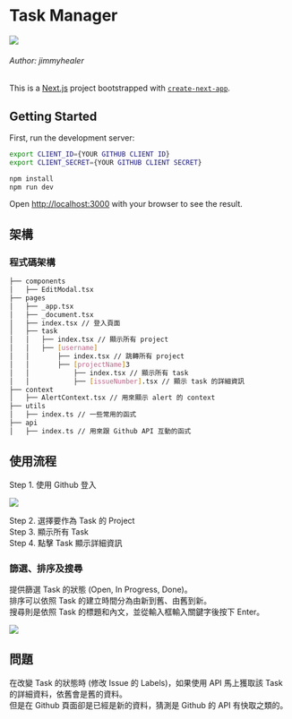 # Task Manager

![](https://img.shields.io/badge/-Next.js-000000?style=flat-square&logo=next.js&logoColor=white)

###### Author: jimmyhealer

This is a [Next.js](https://nextjs.org/) project bootstrapped with [`create-next-app`](https://github.com/vercel/next.js/tree/canary/packages/create-next-app).

## Getting Started

First, run the development server:

```bash
export CLIENT_ID={YOUR GITHUB CLIENT ID}
export CLIENT_SECRET={YOUR GITHUB CLIENT SECRET}

npm install
npm run dev
```

Open [http://localhost:3000](http://localhost:3000) with your browser to see the result.

## 架構

### 程式碼架構

```bash
├── components
│   ├── EditModal.tsx
├── pages
│   ├── _app.tsx
│   ├── _document.tsx
│   ├── index.tsx // 登入頁面
│   ├── task
│   │   ├── index.tsx // 顯示所有 project
│   │   ├── [username]
│   │       ├── index.tsx // 跳轉所有 project
│   │       ├── [projectName]3
│   │           ├── index.tsx // 顯示所有 task
│   │           ├── [issueNumber].tsx // 顯示 task 的詳細資訊
├── context
│   ├── AlertContext.tsx // 用來顯示 alert 的 context
├── utils
│   ├── index.ts // 一些常用的函式
├── api
│   ├── index.ts // 用來跟 Github API 互動的函式
```

## 使用流程

Step 1. 使用 Github 登入

![](https://media.discordapp.net/attachments/1084488208076771349/1092387374836756480/image.png?width=1360&height=662)

Step 2. 選擇要作為 Task 的 Project\
Step 3. 顯示所有 Task\
Step 4. 點擊 Task 顯示詳細資訊

### 篩選、排序及搜尋

提供篩選 Task 的狀態 (Open, In Progress, Done)。\
排序可以依照 Task 的建立時間分為由新到舊、由舊到新。\
搜尋則是依照 Task 的標題和內文，並從輸入框輸入關鍵字後按下 Enter。

![](https://media.discordapp.net/attachments/1084488208076771349/1092387912185806878/image.png?width=1440&height=168)

## 問題

在改變 Task 的狀態時 (修改 Issue 的 Labels)，如果使用 API 馬上獲取該 Task 的詳細資料，依舊會是舊的資料。\
但是在 Github 頁面卻是已經是新的資料，猜測是 Github 的 API 有快取之類的。
